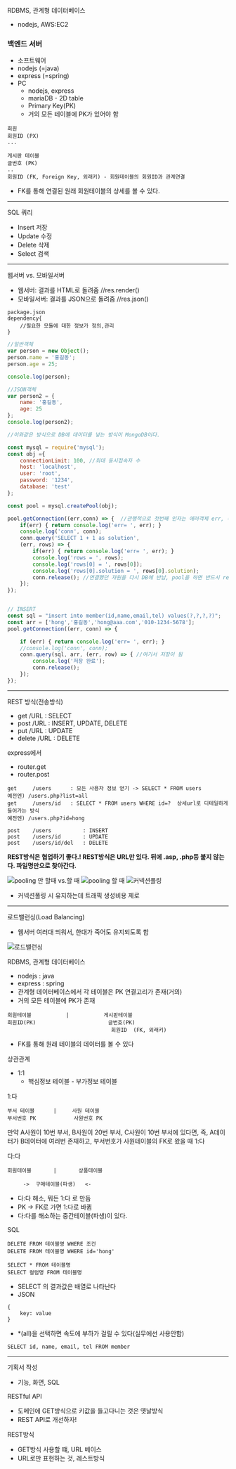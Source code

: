 RDBMS, 관계형 데이터베이스
- nodejs, AWS:EC2

### 백엔드 서버
- 소프트웨어
- nodejs (=java)
- express (=spring)
- PC
    - nodejs, express
    - mariaDB - 2D table
    - Primary Key(PK)
    - 거의 모든 테이블에 PK가 있어야 함

```
회원
회원ID (PX)
...

게시판 테이블
글번호 (PK)
..
회원ID (FK, Foreign Key, 외래키) - 회원테이블의 회원ID과 관계연결
```
- FK를 통해 연결된 원래 회원테이블의 상세를 볼 수 있다.
---

SQL 쿼리
- Insert 저장
- Update 수정
- Delete 삭제
- Select 검색

---

웹서버 vs. 모바일서버
- 웹서버: 결과를 HTML로 돌려줌 //res.render()
- 모바일서버: 결과를 JSON으로 돌려줌 //res.json()


```
package.json
dependency{
    //필요한 모듈에 대한 정보가 정의,관리
}
```
```js
//일반객체
var person = new Object();
person.name = '홍길동';
person.age = 25;

console.log(person);

//JSON객체
var person2 = { 
    name: '홍길동', 
    age: 25 
};
console.log(person2);

//이와같은 방식으로 DB에 데이터를 넣는 방식이 MongoDB이다.
```



```js
const mysql = require('mysql');
const obj ={
    connectionLimit: 100, //최대 동시접속자 수
    host: 'localhost',
    user: 'root',
    password: '1234',
    database: 'test'
};

const pool = mysql.createPool(obj);

pool.getConnection((err,conn) => {  //관행적으로 첫번째 인자는 에러객체 err, 두번째는 연결객체 conn을 받음
    if(err) { return console.log('err= ', err); }
    console.log('conn', conn);
    conn.query('SELECT 1 + 1 as solution', 
    (err, rows) => {
        if(err) { return console.log('err= ', err); }
        console.log('rows = ', rows);
        console.log('rows[0] = ', rows[0]);
        console.log('rows[0].solution = ', rows[0].solution);
        conn.release(); //연결했던 자원을 다시 DB에 반납, pool을 하면 반드시 release 해줘야 함
    });
});
```

```js

// INSERT
const sql = "insert into member(id,name,email,tel) values(?,?,?,?)";
const arr = ['hong','홍길동','hong@aaa.com','010-1234-5678'];
pool.getConnection((err, conn) => {

    if (err) { return console.log('err= ', err); }
    //console.log('conn', conn);
    conn.query(sql, arr, (err, row) => { //여기서 저장이 됨
        console.log('저장 완료');
        conn.release();
    });
});
```

---

REST 방식(전송방식)
- get /URL  : SELECT
- post /URL : INSERT, UPDATE, DELETE
- put /URL : UPDATE
- delete /URL : DELETE

express에서
- router.get
- router.post

```
get     /users      : 모든 사용자 정보 얻기 -> SELECT * FROM users
예전엔) /users.php?list=all
get     /users/id   : SELECT * FROM users WHERE id=?  상세url로 디테일하게 들어가는 방식
예전엔) /users.php?id=hong

post    /users          : INSERT
post    /users/id       : UPDATE
post    /users/id/del   : DELETE
```

**REST방식은 협업하기 좋다.!
REST방식은 URL만 있다. 뒤에 .asp, .php등 붙지 않는다. 파일명만으로 찾아간다.**

![pooling 안 할때 vs.할 때](./image/20171203.png)
![pooling 할 때](./image/20171203_2.png)
![커넥션풀링](./image/20171203_3.png)
- 커넥션풀링 시 유지하는데 트래픽 생성비용 제로

---

로드밸런싱(Load Balancing)
- 웹서버 여러대 띄워서, 한대가 죽어도 유지되도록 함

![로드밸런싱](./image/20171203_4.png)


RDBMS, 관계형 데이터베이스
- nodejs : java
- express : spring
- 관계형 데이터베이스에서 각 테이블은 PK 연결고리가 존재(거의)
- 거의 모든 테이블에 PK가 존재

```
회원테이블           |           게시판테이블
회원ID(PK)                       글번호(PK)
                                 회원ID  (FK, 외래키)
```
- FK를 통해 원래 테이블의 데이터를 볼 수 있다

상관관계
- 1:1
    - 핵심정보 테이블 - 부가정보 테이블

1:다
```
부서 테이블      |     사원 테이블
부서번호 PK            사원번호 PK
```
만약 A사원이 10번 부서, B사원이 20번 부서, C사원이 10번 부서에 있다면,
즉, A데이터가 B데이터에 여러번 존재하고, 부서번호가 사원테이블의 FK로 왔을 때 1:다

다:다
```
회원테이블       |       상품테이블

     ->  구매테이블(파생)   <-
```
- 다:다 해소, 뭐든 1:다 로 만듬
- PK -> FK로 가면 1:다로 바뀜
- 다:다를 해소하는 중간테이블(파생)이 있다.


SQL
```
DELETE FROM 테이블명 WHERE 조건
DELETE FROM 테이블명 WHERE id='hong'

SELECT * FROM 테이블명
SELECT 컬럼명 FROM 테이블명
```
- SELECT 의 결과값은 배열로 나타난다
- JSON
```
{
    key: value
}
```
- *(all)을 선택하면 속도에 부하가 걸릴 수 있다(실무에선 사용안함)
```
SELECT id, name, email, tel FROM member
```
---

기획서 작성
- 기능, 화면, SQL


RESTful API
- 도메인에 GET방식으로 키값을 들고다니는 것은 옛날방식
- REST API로 개선하자!

REST방식
- GET방식 사용할 떄, URL 베이스
- URL로만 표현하는 것, 레스트방식
